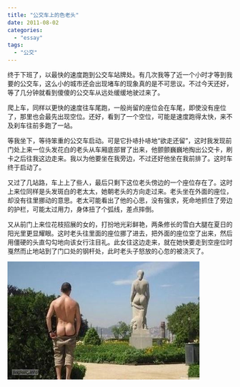 ```yaml
---
title: "公交车上的色老头"
date: 2011-08-02
categories: 
  - "essay"
tags: 
  - "公交"
---
```


终于下班了，以最快的速度跑到公交车站牌处。有几次我等了近一个小时才等到我要的公交车，这么小的城市还会出现堵车的现象真的是不可思议。不过今天还好，等了几分钟就看到傻傻的公交车从远处缓缓地驶过来了。

爬上车，同样以更快的速度往车尾跑，一般尚留的座位会在车尾，即使没有座位了，那里也会最先出现空位。还好，看到了一个空位，可能是速度跑得太快，来不及刹车往前多跑了一站。

等我坐下，等待笨重的公交车启动。可是它扑哧扑哧地“欲走还留”，这时我发现前门处上来一位头发花白的老头从车厢底部冒了出来，他颤颤巍巍地掏出公交卡，刷卡之后往我这边走来。我以为他要坐在我旁边，不过还好他坐在我前排了。这时车终于启动了。

又过了几站路，车上上了些人，最后只剩下这位老头傍边的一个座位存在了。这时上来位同样是头发斑白的老太太，她朝老头的方向走过来。老头坐在外面的座位，却没有往里挪动的意思。老太可能看出了他的心思，没有强求，死命地抓住了旁边的护栏，可能太过用力，身体扭了个弧线，差点摔倒。

又从前门上来位花枝招展的女的，打扮地光彩鲜艳，两条修长的雪白大腿在夏日的阳光里更显耀眼。这时老头往里面的座位挪了进去，把外面的座位空了出来，然后用僵硬的头直勾勾地向该女行注目礼。此女往这边走来，就在她快要走到空座位时戛然而止地站到了门口处的钢杆处，此时老头子怒放的心忽的被浇灭了。

![t (62)](images/6001291349_9ea34b6bbe_z.jpg)
